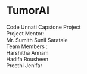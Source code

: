 # TumorAI
Code Unnati Capstone Project
<br />
Project Mentor:
<br />
Mr. Sumith Sunil Saratale
<br />
Team Members :
<br />
Harshitha Annam
<br />
Hadifa Rousheen
<br />
Preethi Jenifar
<br />
